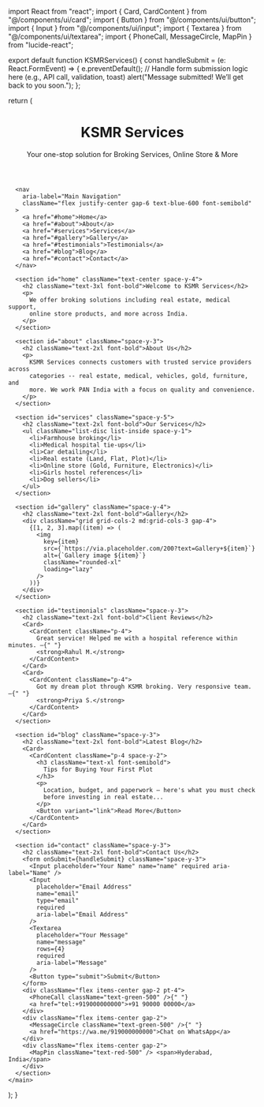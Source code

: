 import React from "react";
import { Card, CardContent } from "@/components/ui/card";
import { Button } from "@/components/ui/button";
import { Input } from "@/components/ui/input";
import { Textarea } from "@/components/ui/textarea";
import {
  PhoneCall,
  MessageCircle,
  MapPin
} from "lucide-react";

export default function KSMRServices() {
  const handleSubmit = (e: React.FormEvent<HTMLFormElement>) => {
    e.preventDefault();
    // Handle form submission logic here (e.g., API call, validation, toast)
    alert("Message submitted! We’ll get back to you soon.");
  };

  return (
    <main className="font-sans p-6 space-y-10">
      <header className="text-center space-y-2">
        <h1 className="text-4xl font-bold text-blue-700">KSMR Services</h1>
        <p className="text-lg text-gray-600">
          Your one-stop solution for Broking Services, Online Store & More
        </p>
      </header>

      <nav
        aria-label="Main Navigation"
        className="flex justify-center gap-6 text-blue-600 font-semibold"
      >
        <a href="#home">Home</a>
        <a href="#about">About</a>
        <a href="#services">Services</a>
        <a href="#gallery">Gallery</a>
        <a href="#testimonials">Testimonials</a>
        <a href="#blog">Blog</a>
        <a href="#contact">Contact</a>
      </nav>

      <section id="home" className="text-center space-y-4">
        <h2 className="text-3xl font-bold">Welcome to KSMR Services</h2>
        <p>
          We offer broking solutions including real estate, medical support,
          online store products, and more across India.
        </p>
      </section>

      <section id="about" className="space-y-3">
        <h2 className="text-2xl font-bold">About Us</h2>
        <p>
          KSMR Services connects customers with trusted service providers across
          categories -- real estate, medical, vehicles, gold, furniture, and
          more. We work PAN India with a focus on quality and convenience.
        </p>
      </section>

      <section id="services" className="space-y-5">
        <h2 className="text-2xl font-bold">Our Services</h2>
        <ul className="list-disc list-inside space-y-1">
          <li>Farmhouse broking</li>
          <li>Medical hospital tie-ups</li>
          <li>Car detailing</li>
          <li>Real estate (Land, Flat, Plot)</li>
          <li>Online store (Gold, Furniture, Electronics)</li>
          <li>Girls hostel references</li>
          <li>Dog sellers</li>
        </ul>
      </section>

      <section id="gallery" className="space-y-4">
        <h2 className="text-2xl font-bold">Gallery</h2>
        <div className="grid grid-cols-2 md:grid-cols-3 gap-4">
          {[1, 2, 3].map((item) => (
            <img
              key={item}
              src={`https://via.placeholder.com/200?text=Gallery+${item}`}
              alt={`Gallery image ${item}`}
              className="rounded-xl"
              loading="lazy"
            />
          ))}
        </div>
      </section>

      <section id="testimonials" className="space-y-3">
        <h2 className="text-2xl font-bold">Client Reviews</h2>
        <Card>
          <CardContent className="p-4">
            Great service! Helped me with a hospital reference within minutes. —{" "}
            <strong>Rahul M.</strong>
          </CardContent>
        </Card>
        <Card>
          <CardContent className="p-4">
            Got my dream plot through KSMR broking. Very responsive team. —{" "}
            <strong>Priya S.</strong>
          </CardContent>
        </Card>
      </section>

      <section id="blog" className="space-y-3">
        <h2 className="text-2xl font-bold">Latest Blog</h2>
        <Card>
          <CardContent className="p-4 space-y-2">
            <h3 className="text-xl font-semibold">
              Tips for Buying Your First Plot
            </h3>
            <p>
              Location, budget, and paperwork — here's what you must check
              before investing in real estate...
            </p>
            <Button variant="link">Read More</Button>
          </CardContent>
        </Card>
      </section>

      <section id="contact" className="space-y-3">
        <h2 className="text-2xl font-bold">Contact Us</h2>
        <form onSubmit={handleSubmit} className="space-y-3">
          <Input placeholder="Your Name" name="name" required aria-label="Name" />
          <Input
            placeholder="Email Address"
            name="email"
            type="email"
            required
            aria-label="Email Address"
          />
          <Textarea
            placeholder="Your Message"
            name="message"
            rows={4}
            required
            aria-label="Message"
          />
          <Button type="submit">Submit</Button>
        </form>
        <div className="flex items-center gap-2 pt-4">
          <PhoneCall className="text-green-500" />{" "}
          <a href="tel:+919000000000">+91 90000 00000</a>
        </div>
        <div className="flex items-center gap-2">
          <MessageCircle className="text-green-500" />{" "}
          <a href="https://wa.me/919000000000">Chat on WhatsApp</a>
        </div>
        <div className="flex items-center gap-2">
          <MapPin className="text-red-500" /> <span>Hyderabad, India</span>
        </div>
      </section>
    </main>
  );
}
